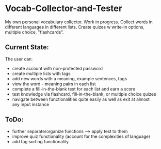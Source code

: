 # Vocab-Collector-and-Tester
My own personal vocabulary collector. Work in progress. Collect words in different languages in different lists.  Create quizes w write-in options, multiple choice, "flashcards".

## Current State:

The user can:
* create account with non-protected password
* create multiple lists with tags
* add new words with a meaning, example sentences, tags
* view the word - meaning pairs in each list
* complete a fill-in-the-blank test for each list and earn a score
* test knowledge via flashcard, fill-in-the-blank, or multiple choice quizes 
* navigate between functionalities quite easily as well as exit at almost any input instance

## ToDo:
* further separate/organize functions --> apply test to them
* improve quiz functionality (account for the complexities of language)
* add tag sorting functionality
